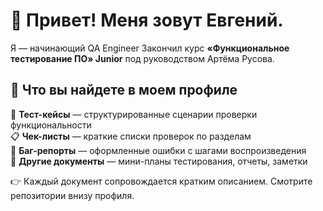 # 👋 Привет! Меня зовут Евгений.

Я — начинающий QA Engineer
Закончил курс **«Функциональное тестирование ПО» Junior** под руководством Артёма Русова.


## 📁 Что вы найдете в моем профиле

🧪 **Тест-кейсы** — структурированные сценарии проверки функциональности  
📋 **Чек-листы** — краткие списки проверок по разделам  
🐞 **Баг-репорты** — оформленные ошибки с шагами воспроизведения  
📄 **Другие документы** — мини-планы тестирования, отчеты, заметки

👉 Каждый документ сопровождается кратким описанием. Смотрите репозитории внизу профиля.

